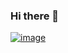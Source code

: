 ### Hi there 👋

[![image](https://user-images.githubusercontent.com/77020331/198343490-12c921cc-0363-4cc4-9963-14422527fb8e.png)](https://miro.medium.com/max/720/0*H4cHks1eEdrW7Zlz.gif)

<!--
**kalyan0309/kalyan0309** is a ✨ _special_ ✨ repository because its `README.md` (this file) appears on your GitHub profile.

Here are some ideas to get you started:

- 🔭 I’m currently working on ...
- 🌱 I’m currently learning ...
- 👯 I’m looking to collaborate on ...
- 🤔 I’m looking for help with ...
- 💬 Ask me about ...
- 📫 How to reach me: ...
- 😄 Pronouns: ...
- ⚡ Fun fact: ...
-->
